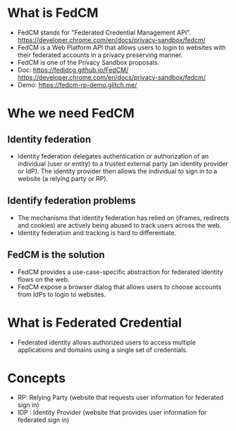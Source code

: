 # What is FedCM
- FedCM stands for "Federated Credential Management API". https://developer.chrome.com/en/docs/privacy-sandbox/fedcm/
- FedCM is a Web Platform API that allows users to login to websites with their federated accounts in a privacy preserving manner.
- FedCM is one of the Privacy Sandbox proposals.
- Doc: https://fedidcg.github.io/FedCM/  https://developer.chrome.com/en/docs/privacy-sandbox/fedcm/ 
- Demo: https://fedcm-rp-demo.glitch.me/

# Whe we need FedCM

## Identity federation
- Identity federation delegates authentication or authorization of an individual (user or entity) to a trusted external party (an identity provider or IdP). The identity provider then allows the individual to sign in to a website (a relying party or RP).

## Identify federation problems
- The mechanisms that identity federation has relied on (iframes, redirects and cookies) are actively being abused to track users across the web. 
- Identity federation and tracking is hard to differentiate.

## FedCM is the solution
- FedCM provides a use-case-specific abstraction for federated identity flows on the web.
- FedCM expose a browser dialog that allows users to choose accounts from IdPs to login to websites.

# What is Federated Credential
- Federated identity allows authorized users to access multiple applications and domains using a single set of credentials.

# Concepts
- RP: Relying Party (website that requests user information for federated sign in) 
- IDP : Identity Provider (website that provides user information for federated sign in)
